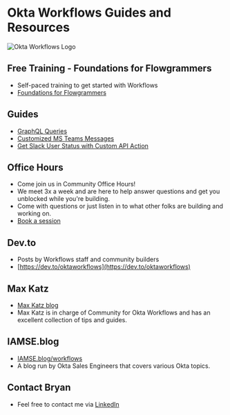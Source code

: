 # Okta Workflows Guides and Resources

![Okta Workflows Logo](https://www.okta.com/sites/default/files/media/image/2021-10/Icon-T3-40x40-Workforce-ID.svg)

## Free Training - Foundations for Flowgrammers
- Self-paced training to get started with Workflows
- [Foundations for Flowgrammers](https://www.okta.com/training/workflows-foundations-for-flowgrammers)

## Guides
- [GraphQL Queries](https://github.com/bbarrows89/oktaworkflows/tree/main/guides/GraphQL)
- [Customized MS Teams Messages](https://github.com/bbarrows89/oktaworkflows/tree/main/guides/MSTeamsCAPIA)
- [Get Slack User Status with Custom API Action](https://github.com/bbarrows89/oktaworkflows/tree/main/guides/getSlackUserStatus)

## Office Hours
- Come join us in Community Office Hours!
- We meet 3x a week and are here to help answer questions and get you unblocked while you're building.
- Come with questions or just listen in to what other folks are building and working on.
- [Book a session](https://calendly.com/oktaworkflows/)

## Dev.to
- Posts by Workflows staff and community builders
- [https://dev.to/oktaworkflows](https://dev.to/oktaworkflows)

## Max Katz
- [Max Katz blog](https://maxkatz.net/okta-workflows/)
- Max Katz is in charge of Community for Okta Workflows and has an excellent collection of tips and guides.

## IAMSE.blog
- [IAMSE.blog/workflows](https://iamse.blog/workflows/)
- A blog run by Okta Sales Engineers that covers various Okta topics.

## Contact Bryan
- Feel free to contact me via [LinkedIn](https://www.linkedin.com/in/bbarrows89/)
